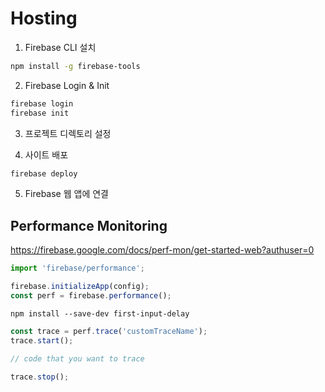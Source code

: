 # Hosting

1. Firebase CLI 설치

``` bash
npm install -g firebase-tools
```
2. Firebase Login & Init
``` bash
firebase login
firebase init
```

3. 프로젝트 디렉토리 설정

4. 사이트 배포
``` bash
firebase deploy
```

5. Firebase 웹 앱에 연결

## Performance Monitoring

https://firebase.google.com/docs/perf-mon/get-started-web?authuser=0

```js
import 'firebase/performance';

firebase.initializeApp(config);
const perf = firebase.performance();
```

```shell
npm install --save-dev first-input-delay
```

```js
const trace = perf.trace('customTraceName');
trace.start();

// code that you want to trace

trace.stop();
```
